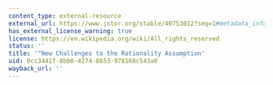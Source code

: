 ```yaml
---
content_type: external-resource
external_url: https://www.jstor.org/stable/40753012?seq=1#metadata_info_tab_contents
has_external_license_warning: true
license: https://en.wikipedia.org/wiki/All_rights_reserved
status: ''
title: '"New Challenges to the Rationality Assumption'
uid: 0cc3441f-8bb6-4274-8653-978168c543a0
wayback_url: ''
---
```


